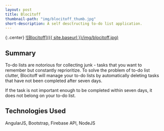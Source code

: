 ```yaml
---
layout: post
title: Blocitoff
thumbnail-path: "img/blocitoff_thumb.jpg"
short-description: A self desctructing to-do list application.  
---
```


{:.center}
[![Blocitoff]({{ site.baseurl }}/img/blocitoff.jpg)](https://gentle-temple-16693.herokuapp.com/)

## Summary

To-do lists are notorious for collecting junk - tasks that you want to remember but constantly reprioritize. To solve the problem of to-do list clutter, Blocitoff will manage your to-do lists by automatically deleting tasks that have not been completed after seven days.

If the task is not important enough to be completed within seven days, it does not belong on your to-do list.

## Technologies Used

AngularJS, Bootstrap, Firebase API, NodeJS